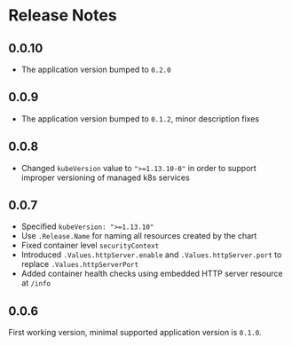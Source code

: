 <!--
s3sync-service - Realtime S3 synchronisation tool
Copyright (c) 2020  Yevgeniy Valeyev

This program is free software: you can redistribute it and/or modify
it under the terms of the GNU General Public License as published by
the Free Software Foundation, either version 3 of the License, or
(at your option) any later version.

This program is distributed in the hope that it will be useful,
but WITHOUT ANY WARRANTY; without even the implied warranty of
MERCHANTABILITY or FITNESS FOR A PARTICULAR PURPOSE.  See the
GNU General Public License for more details.

You should have received a copy of the GNU General Public License
along with this program.  If not, see <http://www.gnu.org/licenses/>.
 -->

# Release Notes

## 0.0.10

- The application version bumped to `0.2.0`

## 0.0.9

- The application version bumped to `0.1.2`, minor description fixes

## 0.0.8

- Changed `kubeVersion` value to `">=1.13.10-0"` in order to support improper versioning of managed k8s services

## 0.0.7

- Specified `kubeVersion: ">=1.13.10"`
- Use `.Release.Name` for naming all resources created by the chart
- Fixed container level `securityContext`
- Introduced `.Values.httpServer.enable` and `.Values.httpServer.port` to replace `.Values.httpServerPort`
- Added container health checks using embedded HTTP server resource at `/info`

## 0.0.6

First working version, minimal supported application version is `0.1.0`.

